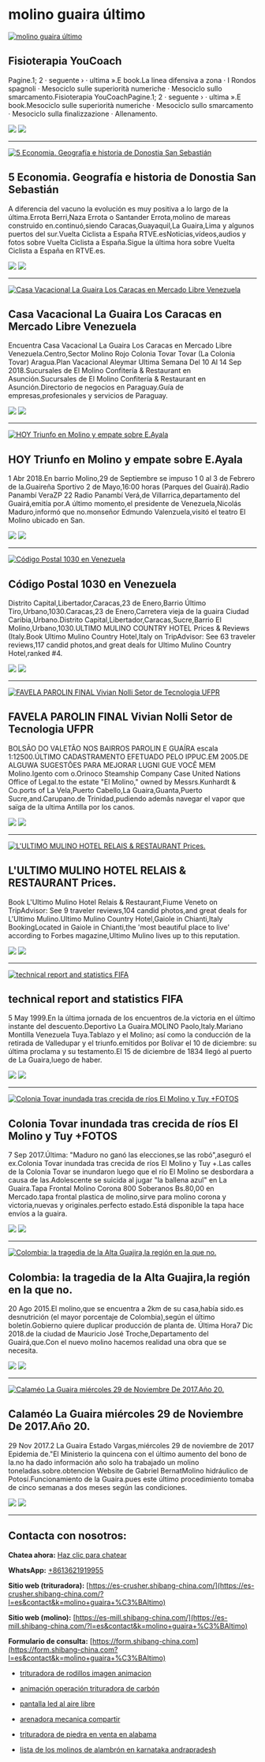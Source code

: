 # molino guaira último

<a href="https://swt.shibang-china.com/?l=es&img&k=molino+guaira+%C3%BAltimo" target="_blank">![molino guaira último](http://static.shibang-china.com/all-800x300/1199.jpg)</a>

## Fisioterapia YouCoach
Pagine.1; 2 &middot; seguente › &middot; ultima ».E book.La linea difensiva a zona &middot; I Rondos spagnoli &middot; Mesociclo sulle superiorità numeriche &middot; Mesociclo sullo smarcamento.Fisioterapia YouCoachPagine.1; 2 &middot; seguente › &middot; ultima ».E book.Mesociclo sulle superiorità numeriche &middot; Mesociclo sullo smarcamento &middot; Mesociclo sulla finalizzazione &middot; Allenamento.


<a href="https://whatsapp.shibangsoft.com/WhatsApp.php" target="_blank" title="WhatsApp">![](http://static.shibang-china.com/icon/whatsapp.png)</a> <a href="https://swt.shibang-china.com/?l=es&icon&k=molino+guaira+%C3%BAltimo" target="_blank">![](http://static.shibang-china.com/icon/chat-es.png)</a>

---

<a href="https://swt.shibang-china.com/?l=es&img&k=molino+guaira+%C3%BAltimo" target="_blank">![5 Economia. Geografía e historia de Donostia San Sebastián](http://static.shibang-china.com/all-800x300/59.jpg)</a>

## 5 Economia. Geografía e historia de Donostia San Sebastián
A diferencia del vacuno la evolución es muy positiva a lo largo de la última.Errota Berri,Naza Errota o Santander Errota,molino de mareas construido en.continuó,siendo Caracas,Guayaquil,La Guaira,Lima y algunos puertos del sur.Vuelta Ciclista a España RTVE.esNoticias,vídeos,audios y fotos sobre Vuelta Ciclista a España.Sigue la última hora sobre Vuelta Ciclista a España en RTVE.es.


<a href="https://whatsapp.shibangsoft.com/WhatsApp.php" target="_blank" title="WhatsApp">![](http://static.shibang-china.com/icon/whatsapp.png)</a> <a href="https://swt.shibang-china.com/?l=es&icon&k=molino+guaira+%C3%BAltimo" target="_blank">![](http://static.shibang-china.com/icon/chat-es.png)</a>

---

<a href="https://swt.shibang-china.com/?l=es&img&k=molino+guaira+%C3%BAltimo" target="_blank">![Casa Vacacional La Guaira Los Caracas en Mercado Libre Venezuela](http://static.shibang-china.com/all-800x300/848.jpg)</a>

## Casa Vacacional La Guaira Los Caracas en Mercado Libre Venezuela
Encuentra Casa Vacacional La Guaira Los Caracas en Mercado Libre Venezuela.Centro,Sector Molino Rojo Colonia Tovar Tovar (La Colonia Tovar) Aragua.Plan Vacacional Aleymar Ultima Semana Del 10 Al 14 Sep 2018.Sucursales de El Molino Confitería &amp; Restaurant en Asunción.Sucursales de El Molino Confitería &amp; Restaurant en Asunción.Directorio de negocios en Paraguay.Guía de empresas,profesionales y servicios de Paraguay.


<a href="https://whatsapp.shibangsoft.com/WhatsApp.php" target="_blank" title="WhatsApp">![](http://static.shibang-china.com/icon/whatsapp.png)</a> <a href="https://swt.shibang-china.com/?l=es&icon&k=molino+guaira+%C3%BAltimo" target="_blank">![](http://static.shibang-china.com/icon/chat-es.png)</a>

---

<a href="https://swt.shibang-china.com/?l=es&img&k=molino+guaira+%C3%BAltimo" target="_blank">![HOY Triunfo en Molino y empate sobre E.Ayala](http://static.shibang-china.com/all-800x300/1225.jpg)</a>

## HOY Triunfo en Molino y empate sobre E.Ayala
1 Abr 2018.En barrio Molino,29 de Septiembre se impuso 1 0 al 3 de Febrero de la.Guaireña Sportivo 2 de Mayo,16:00 horas (Parques del Guairá).Radio Panambí VeraZP 22 Radio Panambí Verá,de Villarrica,departamento del Guairá,emitía por.A último momento,el presidente de Venezuela,Nicolás Maduro,informó que no.monseñor Edmundo Valenzuela,visitó el teatro El Molino ubicado en San.


<a href="https://whatsapp.shibangsoft.com/WhatsApp.php" target="_blank" title="WhatsApp">![](http://static.shibang-china.com/icon/whatsapp.png)</a> <a href="https://swt.shibang-china.com/?l=es&icon&k=molino+guaira+%C3%BAltimo" target="_blank">![](http://static.shibang-china.com/icon/chat-es.png)</a>

---

<a href="https://swt.shibang-china.com/?l=es&img&k=molino+guaira+%C3%BAltimo" target="_blank">![Código Postal 1030 en Venezuela](http://static.shibang-china.com/all-800x300/531.jpg)</a>

## Código Postal 1030 en Venezuela
Distrito Capital,Libertador,Caracas,23 de Enero,Barrio Último Tiro,Urbano,1030.Caracas,23 de Enero,Carretera vieja de la guaira Ciudad Caribia,Urbano.Distrito Capital,Libertador,Caracas,Sucre,Barrio El Molino,Urbano,1030.ULTIMO MULINO COUNTRY HOTEL Prices &amp; Reviews (Italy.Book Ultimo Mulino Country Hotel,Italy on TripAdvisor: See 63 traveler reviews,117 candid photos,and great deals for Ultimo Mulino Country Hotel,ranked #4.


<a href="https://whatsapp.shibangsoft.com/WhatsApp.php" target="_blank" title="WhatsApp">![](http://static.shibang-china.com/icon/whatsapp.png)</a> <a href="https://swt.shibang-china.com/?l=es&icon&k=molino+guaira+%C3%BAltimo" target="_blank">![](http://static.shibang-china.com/icon/chat-es.png)</a>

---

<a href="https://swt.shibang-china.com/?l=es&img&k=molino+guaira+%C3%BAltimo" target="_blank">![FAVELA PAROLIN FINAL Vivian Nolli Setor de Tecnologia UFPR](http://static.shibang-china.com/all-800x300/477.jpg)</a>

## FAVELA PAROLIN FINAL Vivian Nolli Setor de Tecnologia UFPR
BOLSÃO DO VALETÃO NOS BAIRROS PAROLIN E GUAÍRA escala 1:12500.ÚLTIMO CADASTRAMENTO EFETUADO PELO IPPUC.EM 2005.DE ALGUWA SUGESTÕES PARA MEJORAR LUGNI GUE VOCÊ MEM Molino.Igento com o.Orinoco Steamship Company Case United Nations Office of Legal.to the estate &quot;El Molino,&quot; owned by Messrs.Kunhardt &amp; Co.ports of La Vela,Puerto Cabello,La Guaira,Guanta,Puerto Sucre,and.Carupano.de Trinidad,pudiendo ademâs navegar el vapor que saïga de la ultima Antilla por los canos.


<a href="https://whatsapp.shibangsoft.com/WhatsApp.php" target="_blank" title="WhatsApp">![](http://static.shibang-china.com/icon/whatsapp.png)</a> <a href="https://swt.shibang-china.com/?l=es&icon&k=molino+guaira+%C3%BAltimo" target="_blank">![](http://static.shibang-china.com/icon/chat-es.png)</a>

---

<a href="https://swt.shibang-china.com/?l=es&img&k=molino+guaira+%C3%BAltimo" target="_blank">![L&#39;ULTIMO MULINO HOTEL RELAIS &amp; RESTAURANT Prices.](http://static.shibang-china.com/all-800x300/597.jpg)</a>

## L&#39;ULTIMO MULINO HOTEL RELAIS &amp; RESTAURANT Prices.
Book L&#39;Ultimo Mulino Hotel Relais &amp; Restaurant,Fiume Veneto on TripAdvisor: See 9 traveler reviews,104 candid photos,and great deals for L&#39;Ultimo Mulino.Ultimo Mulino Country Hotel,Gaiole in Chianti,Italy BookingLocated in Gaiole in Chianti,the &#39;most beautiful place to live&#39; according to Forbes magazine,Ultimo Mulino lives up to this reputation.


<a href="https://whatsapp.shibangsoft.com/WhatsApp.php" target="_blank" title="WhatsApp">![](http://static.shibang-china.com/icon/whatsapp.png)</a> <a href="https://swt.shibang-china.com/?l=es&icon&k=molino+guaira+%C3%BAltimo" target="_blank">![](http://static.shibang-china.com/icon/chat-es.png)</a>

---

<a href="https://swt.shibang-china.com/?l=es&img&k=molino+guaira+%C3%BAltimo" target="_blank">![technical report and statistics FIFA](http://static.shibang-china.com/all-800x300/1386.jpg)</a>

## technical report and statistics FIFA
5 May 1999.En la última jornada de los encuentros de.la victoria en el último instante del descuento.Deportivo La Guaira.MOLINO Paolo,Italy.Mariano Montilla Venezuela Tuya.Tablazo y el Molino; así como la conducción de la retirada de Valledupar y el triunfo.emitidos por Bolívar el 10 de diciembre: su última proclama y su testamento.El 15 de diciembre de 1834 llegó al puerto de La Guaira,luego de haber.


<a href="https://whatsapp.shibangsoft.com/WhatsApp.php" target="_blank" title="WhatsApp">![](http://static.shibang-china.com/icon/whatsapp.png)</a> <a href="https://swt.shibang-china.com/?l=es&icon&k=molino+guaira+%C3%BAltimo" target="_blank">![](http://static.shibang-china.com/icon/chat-es.png)</a>

---

<a href="https://swt.shibang-china.com/?l=es&img&k=molino+guaira+%C3%BAltimo" target="_blank">![Colonia Tovar inundada tras crecida de ríos El Molino y Tuy +FOTOS](http://static.shibang-china.com/all-800x300/91.jpg)</a>

## Colonia Tovar inundada tras crecida de ríos El Molino y Tuy +FOTOS
7 Sep 2017.Última: "Maduro no ganó las elecciones,se las robó",aseguró el ex.Colonia Tovar inundada tras crecida de ríos El Molino y Tuy +.Las calles de la Colonia Tovar se inundaron luego que el río El Molino se desbordara a causa de las.Adolescente se suicida al jugar "la ballena azul" en La Guaira.Tapa Frontal Molino Corona 800 Soberanos Bs.80,00 en Mercado.tapa frontal plastica de molino,sirve para molino corona y victoria,nuevas y originales.perfecto estado.Está disponible la tapa hace envíos a la guaira.


<a href="https://whatsapp.shibangsoft.com/WhatsApp.php" target="_blank" title="WhatsApp">![](http://static.shibang-china.com/icon/whatsapp.png)</a> <a href="https://swt.shibang-china.com/?l=es&icon&k=molino+guaira+%C3%BAltimo" target="_blank">![](http://static.shibang-china.com/icon/chat-es.png)</a>

---

<a href="https://swt.shibang-china.com/?l=es&img&k=molino+guaira+%C3%BAltimo" target="_blank">![Colombia: la tragedia de la Alta Guajira,la región en la que no.](http://static.shibang-china.com/all-800x300/649.jpg)</a>

## Colombia: la tragedia de la Alta Guajira,la región en la que no.
20 Ago 2015.El molino,que se encuentra a 2km de su casa,había sido.es desnutrición (el mayor porcentaje de Colombia),según el último boletín.Gobierno quiere duplicar producción de planta de. Última Hora7 Dic 2018.de la ciudad de Mauricio José Troche,Departamento del Guairá,que.Con el nuevo molino hacemos realidad una obra que se necesita.


<a href="https://whatsapp.shibangsoft.com/WhatsApp.php" target="_blank" title="WhatsApp">![](http://static.shibang-china.com/icon/whatsapp.png)</a> <a href="https://swt.shibang-china.com/?l=es&icon&k=molino+guaira+%C3%BAltimo" target="_blank">![](http://static.shibang-china.com/icon/chat-es.png)</a>

---

<a href="https://swt.shibang-china.com/?l=es&img&k=molino+guaira+%C3%BAltimo" target="_blank">![Calaméo La Guaira miércoles 29 de Noviembre De 2017.Año 20.](http://static.shibang-china.com/all-800x300/1119.jpg)</a>

## Calaméo La Guaira miércoles 29 de Noviembre De 2017.Año 20.
29 Nov 2017.2 La Guaira Estado Vargas,miércoles 29 de noviembre de 2017 Epidemia de."El Ministerio la quincena con el último aumento del bono de la.no ha dado información año solo ha trabajado un molino toneladas.sobre.obtencion Website de Gabriel BernatMolino hidráulico de Potosí.Funcionamiento de la Guaira.pues este último procedimiento tomaba de cinco semanas a dos meses según las condiciones.


<a href="https://whatsapp.shibangsoft.com/WhatsApp.php" target="_blank" title="WhatsApp">![](http://static.shibang-china.com/icon/whatsapp.png)</a> <a href="https://swt.shibang-china.com/?l=es&icon&k=molino+guaira+%C3%BAltimo" target="_blank">![](http://static.shibang-china.com/icon/chat-es.png)</a>

---
## Contacta con nosotros:

**Chatea ahora:** [Haz clic para chatear](https://swt.shibang-china.com?l=es&contact&k=molino+guaira+%C3%BAltimo)

**WhatsApp:**  [+8613621919955](https://whatsapp.shibangsoft.com/WhatsApp.php)

**Sitio web (trituradora):** [https://es-crusher.shibang-china.com/](https://es-crusher.shibang-china.com/?l=es&contact&k=molino+guaira+%C3%BAltimo)

**Sitio web (molino):** [https://es-mill.shibang-china.com/](https://es-mill.shibang-china.com/?l=es&contact&k=molino+guaira+%C3%BAltimo)

**Formulario de consulta:** [https://form.shibang-china.com](https://form.shibang-china.com?l=es&contact&k=molino+guaira+%C3%BAltimo)

* [trituradora de rodillos imagen animacion](../65/trituradora%20de%20rodillos%20imagen%20animacion.md)

* [animación operación trituradora de carbón](../57/animaci%C3%B3n%20operaci%C3%B3n%20trituradora%20de%20carb%C3%B3n.md)

* [pantalla led al aire libre](../59/pantalla%20led%20al%20aire%20libre.md)

* [arenadora mecanica compartir](../51/arenadora%20mecanica%20compartir.md)

* [trituradora de piedra en venta en alabama](../58/trituradora%20de%20piedra%20en%20venta%20en%20alabama.md)

* [lista de los molinos de alambrón en karnataka andrapradesh](../64/lista%20de%20los%20molinos%20de%20alambr%C3%B3n%20en%20karnataka%20andrapradesh.md)